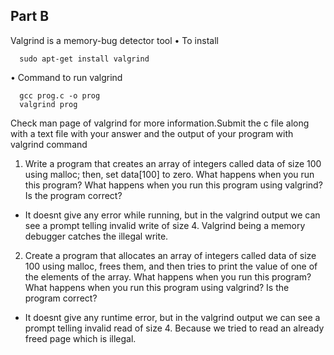 ## Part B

Valgrind is a memory-bug detector tool
• To install
```
  sudo apt-get install valgrind
```
• Command to run valgrind
```
  gcc prog.c -o prog
  valgrind prog  
```

Check man page of valgrind for more information.Submit the c file along with a text file with your answer and the output of your program with valgrind command
1. Write a program that creates an array of integers called data of size 100 using malloc; then, set data[100] to zero. What happens when you run this program? What happens when you run this program using valgrind? Is the program correct?
 - It doesnt give any error while running, but in the valgrind output we can see a prompt telling invalid write of size 4. Valgrind being a memory debugger catches the illegal write.
2. Create a program that allocates an array of integers called data of size 100 using malloc, frees them, and then tries to print the value of one of the elements of the array. What happens when you run this program? What happens when you run this program using valgrind? Is the program correct?
 - It doesnt give any runtime error, but in the valgrind output we can see a prompt telling invalid read of size 4. Because we tried to read an already freed page which is illegal.
